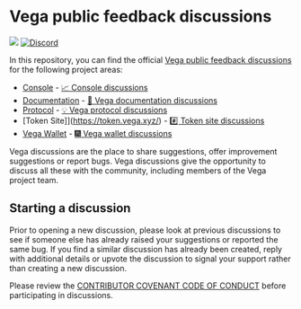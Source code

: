 # Vega public feedback discussions

[![](https://img.shields.io/badge/Project-Vega-yellow?style=flat-square)](https://vega.xyz/)
[![Discord](https://img.shields.io/discord/720571334798737489?color=yellow&label=discord&style=flat-square)](https://discord.gg/cYxGQ6Xv)

In this repository, you can find the official [Vega public feedback discussions](https://github.com/vegaprotocol/feedback/discussions) for the following project areas:

- [Console](https://console.fairground.wtf/) - [📈 Console discussions](https://github.com/vegaprotocol/feedback/discussions/categories/console)
- [Documentation](https://docs.vega.xyz/) - [📜 Vega documentation discussions](https://github.com/vegaprotocol/feedback/discussions/categories/documentation)
- [Protocol](https://github.com/vegaprotocol/vega) - [💡 Vega protocol discussions](https://github.com/vegaprotocol/feedback/discussions/categories/protocol)
- [Token Site]](https://token.vega.xyz/) - [#️⃣ Token site discussions](https://github.com/vegaprotocol/feedback/discussions/categories/token-site)
- [Vega Wallet](https://github.com/vegaprotocol/vegawallet/releases) - [🎆 Vega wallet discussions](https://github.com/vegaprotocol/feedback/discussions/categories/vega-wallet)

Vega discussions are the place to share suggestions, offer improvement suggestions or report bugs. Vega discussions give the opportunity to discuss all these with the community, including members of the Vega project team.

## Starting a discussion

Prior to opening a new discussion, please look at previous discussions to see if someone else has already raised your suggestions or reported the same bug. If you find a similar discussion has already been created, reply with additional details or upvote the discussion to signal your support rather than creating a new discussion.

Please review the [CONTRIBUTOR COVENANT CODE OF CONDUCT](https://github.com/vegaprotocol/feedback/blob/main/CODE_OF_CONDUCT.md) before participating in discussions.
